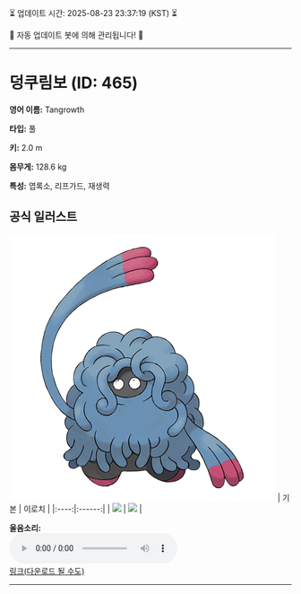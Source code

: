 
⏳ 업데이트 시간: 2025-08-23 23:37:19 (KST) ⏳

🤖 자동 업데이트 봇에 의해 관리됩니다! 🤖

---

# 덩쿠림보 (ID: 465)
**영어 이름:** Tangrowth

**타입:** 풀

**키:** 2.0 m

**몸무게:** 128.6 kg

**특성:** 엽록소, 리프가드, 재생력

## 공식 일러스트
![](https://raw.githubusercontent.com/PokeAPI/sprites/master/sprites/pokemon/other/official-artwork/465.png)
| 기본 | 이로치 |
|:----:|:------:|
| <img src="http://play.pokemonshowdown.com/sprites/ani/tangrowth.gif" width="200"> | <img src="http://play.pokemonshowdown.com/sprites/ani-shiny/tangrowth.gif" width="200"> |

**울음소리:**<br><audio controls src="https://raw.githubusercontent.com/PokeAPI/cries/main/cries/pokemon/latest/465.ogg"></audio><br> [링크(다운로드 될 수도)](https://raw.githubusercontent.com/PokeAPI/cries/main/cries/pokemon/latest/465.ogg)


---
